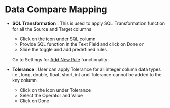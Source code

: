 # Data Compare Mapping

* **SQL Transformation** : This is used to apply SQL Transformation function for all the Source and Target columns

  * Click on the icon under SQL column
  * Provide SQL function in the Text Field and click on Done or 
  * Slide the toggle and add predefined rules

   Go to Settings for [Add New Rule](https://app.gitbook.com/@dataq/s/docs/~/drafts/-MWOAN922BH54Ft3iFk_/settings) functionality

 



* **Tolerance** : User can apply Tolerance for all integer column data types i.e., long, double, float, short, int and Tolerance cannot be added to the key column
  * Click on the icon under Tolerance
  * Select the Operator and Value
  * Click on Done



 
